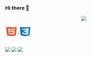 ### Hi there 👋

<!--
**joaovporfirio/joaovporfirio** is a ✨ _special_ ✨ repository because its `README.md` (this file) appears on your GitHub profile.

Here are some ideas to get you started:

- 🔭 I’m currently working on ...
- 🌱 I’m currently learning ...
- 👯 I’m looking to collaborate on ...
- 🤔 I’m looking for help with ...
- 💬 Ask me about ...
- 📫 How to reach me: ...
- 😄 Pronouns: ...
- ⚡ Fun fact: ...
-->
<div align="center">
  <a href="https://github.com/joaovporfirio">
  
  <img height="180em" src="https://github-readme-stats.vercel.app/api/top-langs/?username=joaovporfirio&layout=compact&langs_count=7&theme=dracula"/>
</div>

<div style="display: inline_block"><br>
  
  <img align="center" alt="joaovporfirio-HTML" height="30" width="40" src="https://raw.githubusercontent.com/devicons/devicon/master/icons/html5/html5-original.svg">
  <img align="center" alt="joaovporfirio-CSS" height="30" width="40" src="https://raw.githubusercontent.com/devicons/devicon/master/icons/css3/css3-original.svg">
 <div> 
  <br><br>
  <a href="https://instagram.com/jvictorpa" target="_blank"><img src="https://img.shields.io/badge/-Instagram-%23E4405F?style=for-the-badge&logo=instagram&logoColor=white" target="_blank"></a>
  <a href = "mailto:contatojoaoporfirio@gmail.com"><img src="https://img.shields.io/badge/-Gmail-%23333?style=for-the-badge&logo=gmail&logoColor=white" target="_blank"></a>
  <a href="https://www.linkedin.com/in/joao-victor-porfirio/" target="_blank"><img src="https://img.shields.io/badge/-LinkedIn-%230077B5?style=for-the-badge&logo=linkedin&logoColor=white" target="_blank"></a> 
  
</div>
  
